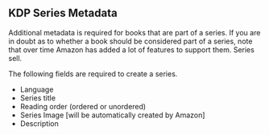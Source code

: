 ## KDP Series Metadata

Additional metadata is required for books that are part of a series. If you are in doubt as to whether a book should be considered part of a series, note that over time Amazon has added a lot of features to support them. Series sell.

The following fields are required to create a series.

- Language
- Series title
- Reading order (ordered or unordered)
- Series Image [will be automatically created by Amazon]
- Description